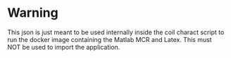 # Warning

This json is just meant to be used internally inside the coil charact script to run the docker image containing the Matlab MCR and Latex.
This must NOT be used to import the application.
